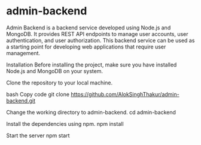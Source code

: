 # admin-backend

Admin Backend is a backend service developed using Node.js and MongoDB. It provides REST API endpoints to manage user accounts, user authentication, and user authorization. This backend service can be used as a starting point for developing web applications that require user management.

Installation
Before installing the project, make sure you have installed Node.js and MongoDB on your system.

Clone the repository to your local machine.

bash
Copy code
git clone https://github.com/AlokSinghThakur/admin-backend.git

Change the working directory to admin-backend.
cd admin-backend

Install the dependencies using npm.
npm install

Start the server
npm start
